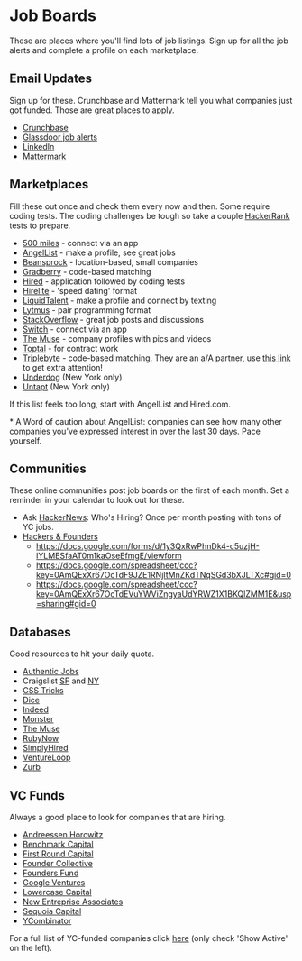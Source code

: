 # Job Boards

These are places where you'll find lots of job listings. Sign up for all the job
alerts and complete a profile on each marketplace.

## Email Updates
Sign up for these. Crunchbase and Mattermark tell you what companies just got funded. Those are great places to apply.
  * [Crunchbase][crunchbase]
  * [Glassdoor job alerts][glassdoor]
  * [LinkedIn][linkedin]
  * [Mattermark][mattermark]

## Marketplaces
Fill these out once and check them every now and then. Some require coding tests.  The coding challenges be tough so take a couple [HackerRank][hackerrank] tests to prepare.
  * [500 miles][500miles] - connect via an app
  * [AngelList][angellist] - make a profile, see great jobs
  * [Beansprock][beansprock] - location-based, small companies
  * [Gradberry][gradberry] - code-based matching
  * [Hired][hired] - application followed by coding tests
  * [Hirelite][hirelite] - 'speed dating' format
  * [LiquidTalent][liquidtalent] - make a profile and connect by texting
  * [Lytmus][lytmus] - pair programming format
  * [StackOverflow][stackoverflow] - great job posts and discussions
  * [Switch][Switch] - connect via an app
  * [The Muse][themuse] - company profiles with pics and videos
  * [Toptal][toptal] - for contract work
  * [Triplebyte][triplebyte] - code-based matching.  They are an a/A partner, use [this link][triplebyte-code] to get extra attention!
  * [Underdog][underdog] (New York only)
  * [Untapt][untapt] (New York only)

If this list feels too long, start with AngelList and Hired.com.  

\* A Word of caution about AngelList: companies can see how many other companies you've expressed interest in over the last 30 days. Pace yourself.

[triplebyte-code]: https://triplebyte.com/?ref=aa
[hackerrank]: http://hackerrank.com
[gradberry]: https://gradberry.com/
[beansprock]: http://www.beansprock.com/
[themuse]: https://www.themuse.com/

## Communities
These online communities post job boards on the first of each month. Set a reminder in your calendar to look out for these.
  * Ask [HackerNews][hackernews]: Who's Hiring?  Once per month posting with tons of YC jobs.
  * [Hackers & Founders][hackers-&-founders]
    * https://docs.google.com/forms/d/1y3QxRwPhnDk4-c5uzjH-lYLMESfaAT0m1kaOseEfmgE/viewform
    * https://docs.google.com/spreadsheet/ccc?key=0AmQExXr67OcTdF9JZE1RNjItMnZKdTNqSGd3bXJLTXc#gid=0
    * https://docs.google.com/spreadsheet/ccc?key=0AmQExXr67OcTdEVuYWViZngyaUdYRWZ1X1BKQlZMM1E&usp=sharing#gid=0


## Databases
Good resources to hit your daily quota.
  * [Authentic Jobs][authentic]
  * Craigslist [SF][craigslist-sf] and [NY][craigslist-ny]
  * [CSS Tricks][css tricks]
  * [Dice][dice]
  * [Indeed][indeed]
  * [Monster][monster]
  * [The Muse][the-muse]
  * [RubyNow][rubynow]
  * [SimplyHired][simplyhired]
  * [VentureLoop][ventureloop]
  * [Zurb][zurb]

## VC Funds

Always a good place to look for companies that are hiring.
  * [Andreessen Horowitz][andreessen]
  * [Benchmark Capital][benchmark]
  * [First Round Capital][first-round]
  * [Founder Collective][founder-collective]
  * [Founders Fund][founders-fund]
  * [Google Ventures][google-ventures]
  * [Lowercase Capital][lowercase]
  * [New Entreprise Associates][nea]
  * [Sequoia Capital][sequoia]
  * [YCombinator][yc-jobs]

For a full list of YC-funded companies click [here][yc-companies] (only
check 'Show Active' on the left).




[crunchbase]: http://link.crunchbase.com/join/subscribe
[glassdoor]: http://www.glassdoor.com/Jobs/jobs.htm
[linkedin]: http://help.linkedin.com/app/answers/detail/a_id/20709
[mattermark]: http://mattermark.com/app/Newsletter

[500miles]: http://500miles.io/#/home
[angellist]: http://angel.co/
[enginapp]: http://www.enginapp.com/
[hired]: http://hired.com
[hirelite]: http://www.hirelite.com/
[liquidtalent]: http://liquidtalent.com/
[lytmus]: http://www.lytmus.io/
[stackoverflow]: http://careers.stackoverflow.com/
[switch]: http://www.switchapp.com/
[symni]: https://symni.com/
[toptal]: http://www.toptal.com/developer
[triplebyte]: https://triplebyte.com/
[underdog]: http://www.underdog.io/
[untapt]: https://www.untapt.com/
[white-truffle]: https://www.whitetruffle.com/

[hackers-&-founders]: http://www.meetup.com/Hackers-and-Founders/
[hackernews]: https://news.ycombinator.com/item?id=6653437

[authentic]: http://www.authenticjobs.com/
[craigslist-sf]: http://sfbay.craigslist.org/sof/
[craigslist-ny]: http://newyork.craigslist.org/sof/
[css tricks]: http://css-tricks.com/jobs/
[dice]: http://www.dice.com/
[indeed]: http://www.indeed.com/
[monster]: http://www.monster.com/
[the-muse]: http://www.themuse.com/jobs
[rubynow]: http://jobs.rubynow.com/
[simplyhired]: http://www.simplyhired.com/
[ventureloop]: http://ventureloop.com/ventureloop/home.php
[zurb]: http://zurb.com/jobs#programming

[andreessen]: http://a16z.com/portfolio/
[benchmark]:
https://twitter.com/benchmark/lists/current-venture-portfolio
[first-round]: http://firstround.com/companies#location
[founder-collective]: http://foundercollective.com/collective
[founders-fund]: http://ventureloop.com/foundersfund2011/
[google-ventures]: http://www.gv.com/portfolio/
[lowercase]: http://lowercasecapital.com/posse/
[nea]: http://www.nea.com/portfolio
[sequoia]:
http://jobs.sequoiacap.com/careers_home.php?ind=&bayVals=1,2,3,4,5&usVals=13&globalVals=&stag=&func=12&tech=12&buss=
[yc-jobs]: https://news.ycombinator.com/jobs
[yc-companies]: http://yclist.com/
